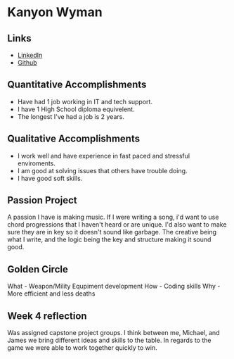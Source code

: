 # Kanyon Wyman

## Links

* [LinkedIn](https://www.linkedin.com/in/kanyon-wyman-823ab0176/) 
* [Github](https://github.com/KanyonWyman) 

## Quantitative Accomplishments
* Have had 1 job working in IT and tech support.
* I have 1 High School diploma equivelent.
* The longest I've had a job is 2 years.

## Qualitative Accomplishments
* I work well and have experience in fast paced and stressful enviroments.
* I am good at solving issues that others have trouble doing.
* I have good soft skills.

## Passion Project
A passion I have is making music. If I were writing a song, i'd want to use chord progressions that I haven't heard or are unique. I'd also want to make sure they are in key so it doesn't sound like garbage. The creative being what I write, and the logic being the key and structure making it sound good.

## Golden Circle
What - Weapon/Mility Equpiment development
How - Coding skills
Why - More efficient and less deaths



## Week 4 reflection

Was assigned capstone project groups. I think between me, Michael, and James we bring different ideas and skills to the table. In regards to the game we were able to work together quickly to win.
